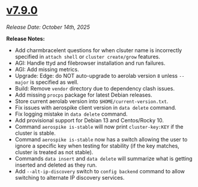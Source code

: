 # [v7.9.0](https://github.com/aerospike/aerolab/releases/tag/7.9.0)

_Release Date: October 14th, 2025_

**Release Notes:**
* Add charmbracelent questions for when clsuter name is incorrectly specified in `attach shell` or `cluster create/grow` features.
* AGI: Handle ttyd and filebrowser installation and run failures.
* AGI: Add missing metrics.
* Upgrade: Edge: do NOT auto-upgrade to aerolab version `8` unless `--major` is specified as well.
* Build: Remove `vendor` directory due to dependency clash issues.
* Add missing `procps` package for latest Debian releases.
* Store current aerolab version into `$HOME/current-version.txt`.
* Fix issues with aerospike client version in `data delete` command.
* Fix logging mistake in `data delete` command.
* Add provisional support for Debian 13 and Centos/Rocky 10.
* Command `aerospike is-stable` will now print `cluster-key:KEY` if the cluster is stable.
* Command `aerospike is-stable` now has a switch allowing the user to ignore a specific key when testing for stability (if the key matches, cluster is treated as not stable).
* Commands `data insert` and `data delete` will summarize what is getting inserted and deleted as they run.
* Add `--alt-ip-discovery` switch to `config backend` command to allow switching to alternate IP discovery services.
